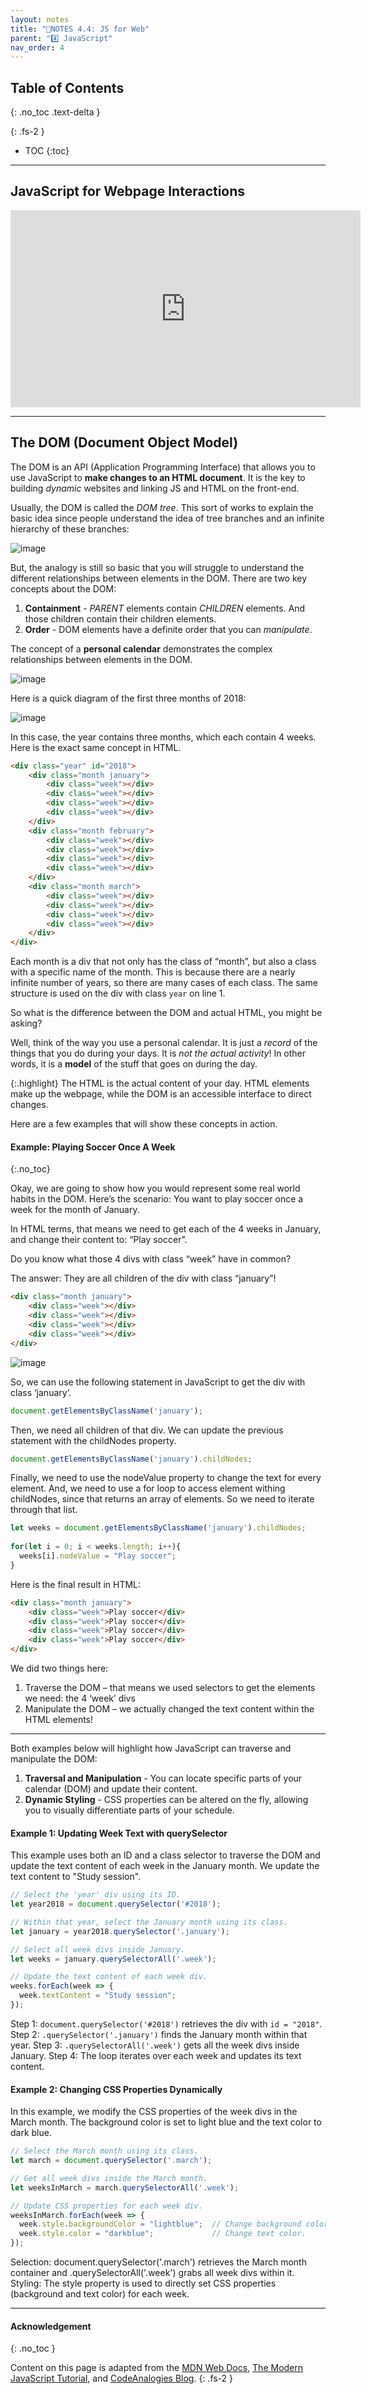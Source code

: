 ```yaml
---
layout: notes
title: "📓NOTES 4.4: JS for Web" 
parent: "4️⃣ JavaScript"
nav_order: 4
---
```


## Table of Contents
{: .no_toc .text-delta }

{: .fs-2 }
- TOC
{:toc}

---

## JavaScript for Webpage Interactions

<iframe width="560" height="315" src="https://www.youtube.com/embed/KShnPYN-voI?si=CweLbdCfRuLw3JYk" title="YouTube video player" frameborder="0" allow="accelerometer; autoplay; clipboard-write; encrypted-media; gyroscope; picture-in-picture; web-share" referrerpolicy="strict-origin-when-cross-origin" allowfullscreen></iframe>

---

## The DOM (Document Object Model)

The DOM is an API (Application Programming Interface) that allows you to use JavaScript to **make changes to an HTML document**. It is the key to building _dynamic_ websites and linking JS and HTML on the front-end.

Usually, the DOM is called the _DOM tree_. This sort of works to explain the basic idea since people understand the idea of tree branches and an infinite hierarchy of these branches:

![image](domtree.webp)

But, the analogy is still so basic that you will struggle to understand the different relationships between elements in the DOM. There are two key concepts about the DOM:

1. **Containment** - _PARENT_ elements contain _CHILDREN_ elements. And those children contain their children elements.
2. **Order** - DOM elements have a definite order that you can _manipulate_.

The concept of a **personal calendar** demonstrates the complex relationships between elements in the DOM. 

![image]()

Here is a quick diagram of the first three months of 2018:

![image]()

In this case, the year contains three months, which each contain 4 weeks. Here is the exact same concept in HTML.

```html
<div class="year" id="2018">
    <div class="month january">
        <div class="week"></div>
        <div class="week"></div>
        <div class="week"></div>
        <div class="week"></div>
    </div>
    <div class="month february">
        <div class="week"></div>
        <div class="week"></div>
        <div class="week"></div>
        <div class="week"></div>
    </div>
    <div class="month march">
        <div class="week"></div>
        <div class="week"></div>
        <div class="week"></div>
        <div class="week"></div>
    </div>
</div>
```

Each month is a div that not only has the class of “month”, but also a class with a specific name of the month. This is because there are a nearly infinite number of years, so there are many cases of each class. The same structure is used on the div with class `year` on line 1.

So what is the difference between the DOM and actual HTML, you might be asking?

Well, think of the way you use a personal calendar. It is just a _record_ of the things that you do during your days. It is _not the actual activity_! In other words, it is a **model** of the stuff that goes on during the day.

{:.highlight}
The HTML is the actual content of your day. HTML elements make up the webpage, while the DOM is an accessible interface to direct changes.

Here are a few examples that will show these concepts in action.

#### Example: Playing Soccer Once A Week
{:.no_toc}

Okay, we are going to show how you would represent some real world habits in the DOM. Here’s the scenario: You want to play soccer once a week for the month of January.

In HTML terms, that means we need to get each of the 4 weeks in January, and change their content to: “Play soccer”.

Do you know what those 4 divs with class “week” have in common?

The answer: They are all children of the div with class “january”!

```html
<div class="month january">
    <div class="week"></div>
    <div class="week"></div>
    <div class="week"></div>
    <div class="week"></div>
</div>
```

![image](parentchildrenbasic.webp)

So, we can use the following statement in JavaScript to get the div with class ‘january’.

```js
document.getElementsByClassName('january');
```

Then, we need all children of that div. We can update the previous statement with the childNodes property.

```js
document.getElementsByClassName('january').childNodes;
```

Finally, we need to use the nodeValue property to change the text for every element. And, we need to use a for loop to access element withing childNodes, since that returns an array of elements. So we need to iterate through that list.

```js
let weeks = document.getElementsByClassName('january').childNodes;
 
for(let i = 0; i < weeks.length; i++){
  weeks[i].nodeValue = "Play soccer";
}
``` 

Here is the final result in HTML:

```html
<div class="month january">
    <div class="week">Play soccer</div>
    <div class="week">Play soccer</div>
    <div class="week">Play soccer</div>
    <div class="week">Play soccer</div>
</div>
```
We did two things here:

1. Traverse the DOM – that means we used selectors to get the elements we need: the 4 ‘week’ divs
2. Manipulate the DOM – we actually changed the text content within the HTML elements!

---

Both examples below will highlight how JavaScript can traverse and manipulate the DOM:

1. **Traversal and Manipulation** - You can locate specific parts of your calendar (DOM) and update their content.
2. **Dynamic Styling** - CSS properties can be altered on the fly, allowing you to visually differentiate parts of your schedule.


#### Example 1: Updating Week Text with querySelector

This example uses both an ID and a class selector to traverse the DOM and update the text content of each week in the January month. We update the text content to "Study session".

```js
// Select the 'year' div using its ID.
let year2018 = document.querySelector('#2018');

// Within that year, select the January month using its class.
let january = year2018.querySelector('.january');

// Select all week divs inside January.
let weeks = january.querySelectorAll('.week');

// Update the text content of each week div.
weeks.forEach(week => {
  week.textContent = "Study session";
});
```
Step 1: `document.querySelector('#2018')` retrieves the div with `id = "2018"`.
Step 2: `.querySelector('.january')` finds the January month within that year.
Step 3: `.querySelectorAll('.week')` gets all the week divs inside January.
Step 4: The loop iterates over each week and updates its text content.

#### Example 2: Changing CSS Properties Dynamically

In this example, we modify the CSS properties of the week divs in the March month. The background color is set to light blue and the text color to dark blue.

```js
// Select the March month using its class.
let march = document.querySelector('.march');

// Get all week divs inside the March month.
let weeksInMarch = march.querySelectorAll('.week');

// Update CSS properties for each week div.
weeksInMarch.forEach(week => {
  week.style.backgroundColor = "lightblue";  // Change background color.
  week.style.color = "darkblue";             // Change text color.
});
```

Selection: document.querySelector('.march') retrieves the March month container and .querySelectorAll('.week') grabs all week divs within it.
Styling: The style property is used to directly set CSS properties (background and text color) for each week.


---

#### Acknowledgement
{: .no_toc }

Content on this page is adapted from the [MDN Web Docs](https://developer.mozilla.org/en-US/docs/Web/JavaScript/Guide), [The Modern JavaScript Tutorial](https://javascript.info/), and [CodeAnalogies Blog](https://www.codeanalogies.com/).
{: .fs-2 }

